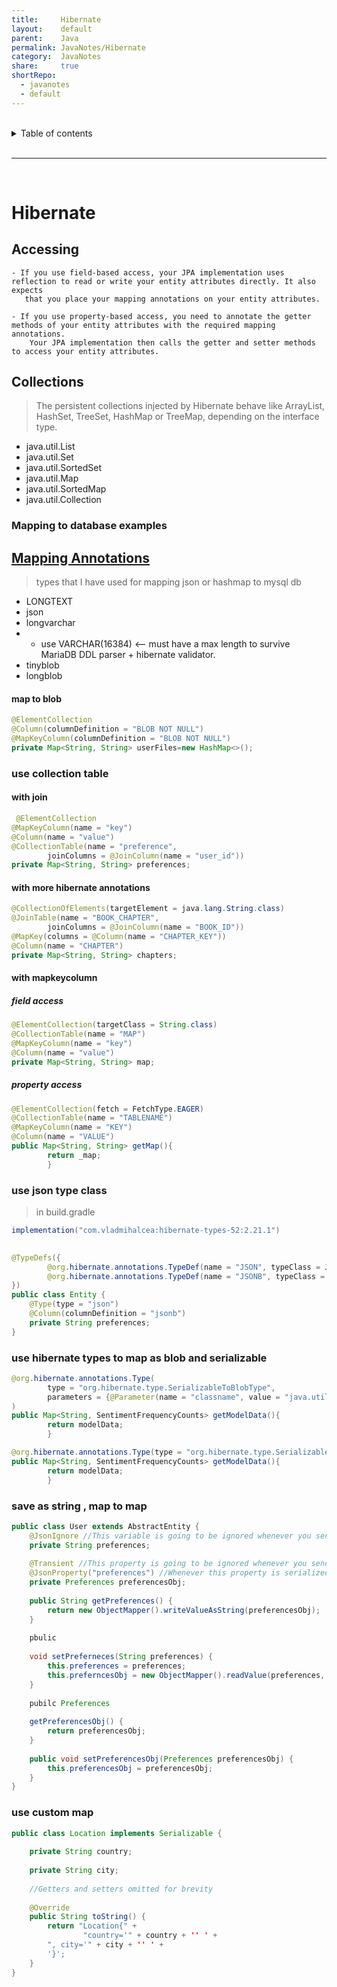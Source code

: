 ```yaml
---
title:     Hibernate  
layout:    default  
parent:    Java  
permalink: JavaNotes/Hibernate  
category:  JavaNotes  
share:     true  
shortRepo:  
  - javanotes  
  - default    
---
```



<br/>  

<details markdown="block">        
<summary>        
Table of contents        
</summary>        
{: .text-delta }        
1. TOC        
{:toc}        
</details>        

<br/>        

***        

<br/>        

# Hibernate

## Accessing

```  
- If you use field-based access, your JPA implementation uses reflection to read or write your entity attributes directly. It also expects   
   that you place your mapping annotations on your entity attributes.  
  
- If you use property-based access, you need to annotate the getter methods of your entity attributes with the required mapping annotations.   
    Your JPA implementation then calls the getter and setter methods to access your entity attributes.  
```  

## Collections

> The persistent collections injected by Hibernate behave like ArrayList, HashSet, TreeSet, HashMap or TreeMap, depending on the interface type.

- java.util.List
- java.util.Set
- java.util.SortedSet
- java.util.Map
- java.util.SortedMap
- java.util.Collection

### Mapping to database examples

## [Mapping Annotations](https://docs.jboss.org/hibernate/orm/current/userguide/html_single/Hibernate_User_Guide.html#annotations)

> types that I have used for mapping json or hashmap to mysql db

- LONGTEXT
- json
- longvarchar
-
  - use VARCHAR(16384) <-- must have a max length to survive MariaDB DDL parser + hibernate validator.
- tinyblob
- longblob

#### map to blob

```java  
@ElementCollection  
@Column(columnDefinition = "BLOB NOT NULL")  
@MapKeyColumn(columnDefinition = "BLOB NOT NULL")  
private Map<String, String> userFiles=new HashMap<>();  
```  

### use collection table

#### with join

```java  
 @ElementCollection  
@MapKeyColumn(name = "key")  
@Column(name = "value")  
@CollectionTable(name = "preference",  
        joinColumns = @JoinColumn(name = "user_id"))  
private Map<String, String> preferences;  
```  

#### with more hibernate annotations

```java  
@CollectionOfElements(targetElement = java.lang.String.class)  
@JoinTable(name = "BOOK_CHAPTER",  
        joinColumns = @JoinColumn(name = "BOOK_ID"))  
@MapKey(columns = @Column(name = "CHAPTER_KEY"))  
@Column(name = "CHAPTER")  
private Map<String, String> chapters;  
```  

#### with mapkeycolumn

##### field access

 ```java  
@ElementCollection(targetClass = String.class)  
@CollectionTable(name = "MAP")  
@MapKeyColumn(name = "key")  
@Column(name = "value")  
private Map<String, String> map;  
```  

##### property access

```java  
@ElementCollection(fetch = FetchType.EAGER)  
@CollectionTable(name = "TABLENAME")  
@MapKeyColumn(name = "KEY")  
@Column(name = "VALUE")  
public Map<String, String> getMap(){  
        return _map;  
        }  
```  

### use json type class

> in build.gradle

```groovy  
implementation("com.vladmihalcea:hibernate-types-52:2.21.1")  
```  

```java  
  
@TypeDefs({  
        @org.hibernate.annotations.TypeDef(name = "JSON", typeClass = JsonBlobType.class),  
        @org.hibernate.annotations.TypeDef(name = "JSONB", typeClass = JsonBinaryType.class)  
})  
public class Entity {  
    @Type(type = "json")  
    @Column(columnDefinition = "jsonb")  
    private String preferences;  
}  
```  

### use hibernate types to map as blob and serializable

```java  
@org.hibernate.annotations.Type(  
        type = "org.hibernate.type.SerializableToBlobType",  
        parameters = {@Parameter(name = "classname", value = "java.util.HashMap")}  
)  
public Map<String, SentimentFrequencyCounts> getModelData(){  
        return modelData;  
        }  
```  

```java  
@org.hibernate.annotations.Type(type = "org.hibernate.type.SerializableType")  
public Map<String, SentimentFrequencyCounts> getModelData(){  
        return modelData;  
        }  
```  

### save as string , map to map

```java  
public class User extends AbstractEntity {  
    @JsonIgnore //This variable is going to be ignored whenever you send data to a client(ie. web browser)  
    private String preferences;  
  
    @Transient //This property is going to be ignored whenever you send data to the database  
    @JsonProperty("preferences") //Whenever this property is serialized to the client, it is going to be named "perferences" instead "preferencesObj"  
    private Preferences preferencesObj;  
  
    public String getPreferences() {  
        return new ObjectMapper().writeValueAsString(preferencesObj);  
    }  
  
    pbulic  
  
    void setPreferneces(String preferences) {  
        this.preferences = preferences;  
        this.preferncesObj = new ObjectMapper().readValue(preferences, Preferences.class);  
    }  
  
    pubilc Preferences  
  
    getPreferencesObj() {  
        return preferencesObj;  
    }  
  
    public void setPreferencesObj(Preferences preferencesObj) {  
        this.preferencesObj = preferencesObj;  
    }  
}  
```  

### use custom map

```java  
public class Location implements Serializable {  
  
    private String country;  
  
    private String city;  
  
    //Getters and setters omitted for brevity  
  
    @Override  
    public String toString() {  
        return "Location{" +  
                "country='" + country + '' ' +  
        ", city='" + city + '' ' +  
        '}';  
    }  
}  
```